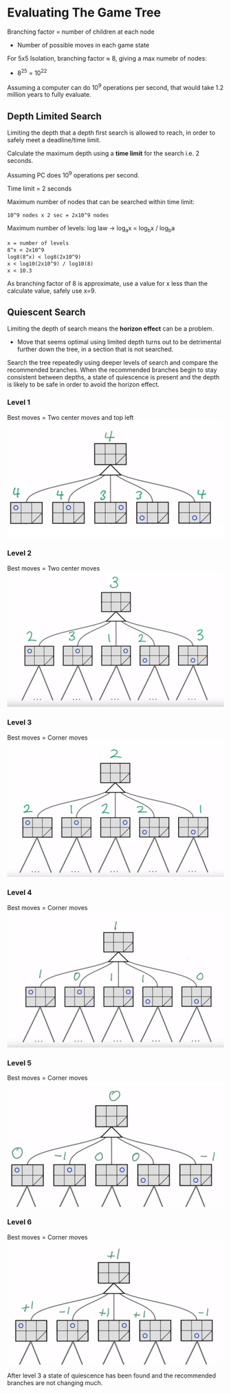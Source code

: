 # Evaluating The Game Tree
Branching factor = number of children at each node
* Number of possible moves in each game state

For 5x5 Isolation, branching factor &asymp; 8, giving a max numebr of nodes:
* 8<sup>25</sup> = 10<sup>22</sup>

Assuming a computer can do 10<sup>9</sup> operations per second, that would take 1.2 million years to fully evaluate.

## Depth Limited Search
Limiting the depth that a depth first search is allowed to reach, in order to safely meet a deadline/time limit.

Calculate the maximum depth using a **time limit** for the search i.e. 2 seconds.

Assuming PC does 10<sup>9</sup> operations per second.

Time limit = 2 seconds

Maximum number of nodes that can be searched within time limit:
```
10^9 nodes x 2 sec = 2x10^9 nodes
```
Maximum number of levels:
log law -> log<sub>a</sub>x = log<sub>b</sub>x / log<sub>b</sub>a
```
x = number of levels
8^x < 2x10^9
log8(8^x) < log8(2x10^9)
x < log10(2x10^9) / log10(8)
x < 10.3
```
As branching factor of 8 is approximate, use a value for x less than the calculate value, safely use x=9.

## Quiescent Search
Limiting the depth of search means the **horizon effect** can be a problem. 
* Move that seems optimal using limited depth turns out to be detrimental further down the tree, in a section that is not searched.

Search the tree repeatedly using deeper levels of search and compare the recommended branches. When the recommended branches begin to stay consistent between depths, a state of quiescence is present and the depth is likely to be safe in order to avoid the horizon effect.

### Level 1
Best moves = Two center moves and top left
![](../../images/2017-10-24-08-32-17.png)

### Level 2
Best moves = Two center moves
![](../../images/2017-10-24-08-32-42.png)

### Level 3
Best moves = Corner moves
![](../../images/2017-10-24-08-32-56.png)

### Level 4
Best moves = Corner moves
![](../../images/2017-10-24-08-33-10.png)

### Level 5
Best moves = Corner moves
![](../../images/2017-10-24-08-33-39.png)

### Level 6
Best moves = Corner moves
![](../../images/2017-10-24-08-33-53.png)

After level 3 a state of quiescence has been found and the recommended branches are not changing much.